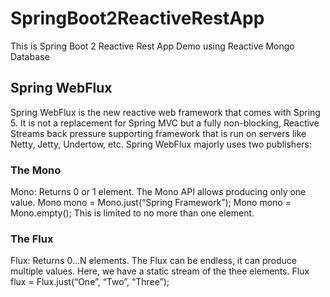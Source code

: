 # SpringBoot2ReactiveRestApp
This is Spring Boot 2 Reactive Rest App Demo using Reactive Mongo Database 

## Spring WebFlux
Spring WebFlux is the new reactive web framework that comes with Spring 5. It is not a replacement for Spring MVC but a fully non-blocking, Reactive Streams back pressure supporting framework that is run on servers like Netty, Jetty, Undertow, etc.
Spring WebFlux majorly uses two publishers:
### The Mono
Mono: Returns 0 or 1 element.
The Mono API allows producing only one value.
Mono<String> mono = Mono.just(“Spring Framework”);
Mono<String> mono = Mono.empty();
This is limited to no more than one element.
### The Flux
Flux: Returns 0…N elements.
The Flux can be endless, it can produce multiple values. Here, we have a static stream of the thee elements.
Flux<String> flux = Flux.just(“One”, “Two”, “Three”);
